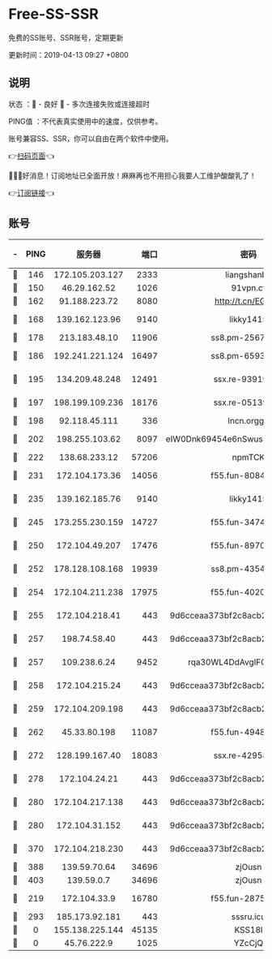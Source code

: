 # Free-SS-SSR

免费的SS账号、SSR账号，定期更新

更新时间：2019-04-13 09:27 +0800

## 说明

状态     ：🙂 - 良好 🙁 - 多次连接失败或连接超时

PING值   ：不代表真实使用中的速度，仅供参考。

账号兼容SS、SSR，你可以自由在两个软件中使用。

👉[扫码页面](https://liesauer.github.io/Free-SS-SSR/)👈

🎉🎉🎉好消息！订阅地址已全面开放！麻麻再也不用担心我要人工维护酸酸乳了！

👉[订阅链接](https://www.liesauer.net/yogurt/subscribe?ACCESS_TOKEN=DAYxR3mMaZAsaqUb)👈

## 账号

|-|PING|服务器|端口|密码|加密方式|区域|
|:----:|:----:|:-----:|-----:|:----:|:----:|:----:|
|🙂|146|172.105.203.127|2333|liangshanbo|chacha20|JP|
|🙂|150|46.29.162.52|1026|91vpn.cf|rc4-md5|RU|
|🙂|162|91.188.223.72|8080|http://t.cn/EGJIyrl|rc4-md5|RU|
|🙂|168|139.162.123.96|9140|likky1415|aes-256-cfb|JP|
|🙂|178|213.183.48.10|11906|ss8.pm-25676868|rc4-md5|RU|
|🙂|186|192.241.221.124|16497|ss8.pm-65934827|aes-256-cfb|US|
|🙂|195|134.209.48.248|12491|ssx.re-93919714|aes-256-cfb|US|
|🙂|197|198.199.109.236|18176|ssx.re-05139885|aes-256-cfb|US|
|🙂|198|92.118.45.111|336|lncn.orgg8|rc4|JP|
|🙂|202|198.255.103.62|8097|eIW0Dnk69454e6nSwuspv9DmS201tQ0D|aes-256-cfb|US|
|🙂|222|138.68.233.12|57206|npmTCK|rc4-md5|US|
|🙂|231|172.104.173.36|14056|f55.fun-80847555|aes-256-cfb|SG|
|🙂|235|139.162.185.76|9140|likky1415|aes-256-cfb|DE|
|🙂|245|173.255.230.159|14727|f55.fun-34743198|aes-256-cfb|US|
|🙂|250|172.104.49.207|17476|f55.fun-89704239|aes-256-cfb|SG|
|🙂|252|178.128.108.168|19939|ss8.pm-43547562|aes-256-cfb|SG|
|🙂|254|172.104.211.238|17975|f55.fun-40202227|aes-256-cfb|US|
|🙂|255|172.104.218.41|443|9d6cceaa373bf2c8acb22e60b6a58be6|aes-256-cfb|US|
|🙂|257|198.74.58.40|443|9d6cceaa373bf2c8acb22e60b6a58be6|aes-256-cfb|US|
|🙂|257|109.238.6.24|9452|rqa30WL4DdAvgIFG6Fs3znzTa|aes-256-cfb|FR|
|🙂|258|172.104.215.24|443|9d6cceaa373bf2c8acb22e60b6a58be6|aes-256-cfb|US|
|🙂|259|172.104.209.198|443|9d6cceaa373bf2c8acb22e60b6a58be6|aes-256-cfb|US|
|🙂|262|45.33.80.198|11087|f55.fun-49488577|aes-256-cfb|US|
|🙂|272|128.199.167.40|18083|ssx.re-42958888|aes-256-cfb|SG|
|🙂|278|172.104.24.21|443|9d6cceaa373bf2c8acb22e60b6a58be6|aes-256-cfb|US|
|🙂|280|172.104.217.138|443|9d6cceaa373bf2c8acb22e60b6a58be6|aes-256-cfb|US|
|🙂|280|172.104.31.152|443|9d6cceaa373bf2c8acb22e60b6a58be6|aes-256-cfb|US|
|🙂|370|172.104.218.230|443|9d6cceaa373bf2c8acb22e60b6a58be6|aes-256-cfb|US|
|🙂|388|139.59.70.64|34696|zjOusn|chacha20|IN|
|🙂|403|139.59.0.7|34696|zjOusn|chacha20|IN|
|🙂|219|172.104.33.9|16780|f55.fun-28756049|aes-256-cfb|SG|
|🙂|293|185.173.92.181|443|sssru.icu|rc4-md5|RU|
|🙁|0|155.138.225.144|45135|KSS18l|rc4-md5|US|
|🙁|0|45.76.222.9|1025|YZcCjQ|rc4-md5|JP|
